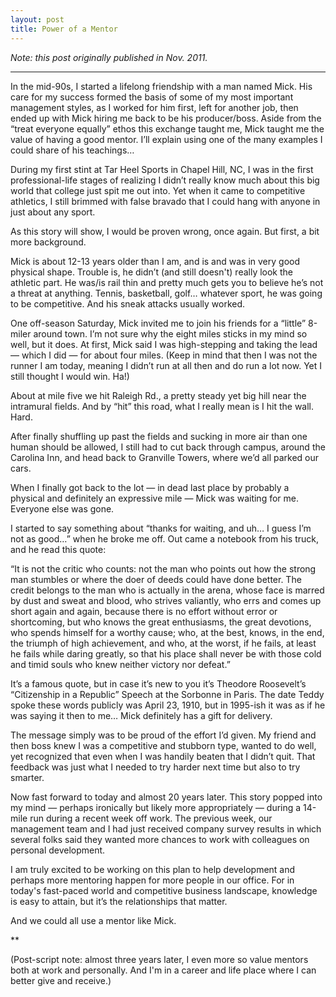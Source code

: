 ```yaml
---
layout: post
title: Power of a Mentor
---
```


_Note: this post originally published in Nov. 2011._

***

In the mid-90s, I started a lifelong friendship with a man named Mick. His care for my success formed the basis of some of my most important management styles, as I worked for him first, left for another job, then ended up with Mick hiring me back to be his producer/boss. Aside from the “treat everyone equally” ethos this exchange taught me, Mick taught me the value of having a good mentor. I’ll explain using one of the many examples I could share of his teachings…

During my first stint at Tar Heel Sports in Chapel Hill, NC, I was in the first professional-life stages of realizing I didn’t really know much about this big world that college just spit me out into. Yet when it came to competitive athletics, I still brimmed with false bravado that I could hang with anyone in just about any sport.

As this story will show, I would be proven wrong, once again. But first, a bit more background.

Mick is about 12-13 years older than I am, and is and was in very good physical shape. Trouble is, he didn’t (and still doesn't) really look the athletic part. He was/is rail thin and pretty much gets you to believe he’s not a threat at anything. Tennis, basketball, golf… whatever sport, he was going to be competitive. And his sneak attacks usually worked.

One off-season Saturday, Mick invited me to join his friends for a “little” 8-miler around town. I’m not sure why the eight miles sticks in my mind so well, but it does. At first, Mick said I was high-stepping and taking the lead — which I did — for about four miles. (Keep in mind that then I was not the runner I am today, meaning I didn’t run at all then and do run a lot now. Yet I still thought I would win. Ha!)

About at mile five we hit Raleigh Rd., a pretty steady yet big hill near the intramural fields. And by “hit” this road, what I really mean is I hit the wall. Hard.

After finally shuffling up past the fields and sucking in more air than one human should be allowed, I still had to cut back through campus, around the Carolina Inn, and head back to Granville Towers, where we’d all parked our cars.

When I finally got back to the lot — in dead last place by probably a physical and definitely an expressive mile — Mick was waiting for me. Everyone else was gone.

I started to say something about “thanks for waiting, and uh… I guess I’m not as good…” when he broke me off. Out came a notebook from his truck, and he read this quote:

“It is not the critic who counts: not the man who points out how the strong man stumbles or where the doer of deeds could have done better. The credit belongs to the man who is actually in the arena, whose face is marred by dust and sweat and blood, who strives valiantly, who errs and comes up short again and again, because there is no effort without error or shortcoming, but who knows the great enthusiasms, the great devotions, who spends himself for a worthy cause; who, at the best, knows, in the end, the triumph of high achievement, and who, at the worst, if he fails, at least he fails while daring greatly, so that his place shall never be with those cold and timid souls who knew neither victory nor defeat.”

It’s a famous quote, but in case it’s new to you it’s Theodore Roosevelt’s “Citizenship in a Republic” Speech at the Sorbonne in Paris. The date Teddy spoke these words publicly was April 23, 1910, but in 1995-ish it was as if he was saying it then to me… Mick definitely has a gift for delivery.

The message simply was to be proud of the effort I’d given. My friend and then boss knew I was a competitive and stubborn type, wanted to do well, yet recognized that even when I was handily beaten that I didn’t quit. That feedback was just what I needed to try harder next time but also to try smarter.

Now fast forward to today and almost 20 years later. This story popped into my mind — perhaps ironically but likely more appropriately — during a 14-mile run during a recent week off work. The previous week, our management team and I had just received company survey results in which several folks said they wanted more chances to work with colleagues on personal development.

I am truly excited to be working on this plan to help development and perhaps more mentoring happen for more people in our office. For in today's fast-paced world and competitive business landscape, knowledge is easy to attain, but it’s the relationships that matter.

And we could all use a mentor like Mick.

**

(Post-script note: almost three years later, I even more so value mentors both at work and personally. And I'm in a career and life place where I can better give and receive.)
